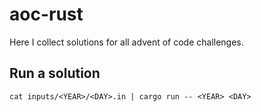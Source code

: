 # aoc-rust

Here I collect solutions for all advent of code challenges.

## Run a solution

```
cat inputs/<YEAR>/<DAY>.in | cargo run -- <YEAR> <DAY>
```